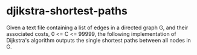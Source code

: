 # djikstra-shortest-paths
Given a text file containing a list of edges in a directed graph G, and their associated costs, 0 <= C <= 99999, the following implementation of Dijkstra's algorithm outputs the single shortest paths between all nodes in G. 
